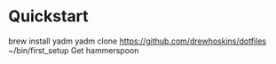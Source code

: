 # Quickstart 
brew install yadm
yadm clone https://github.com/drewhoskins/dotfiles
~/bin/first_setup
Get hammerspoon
